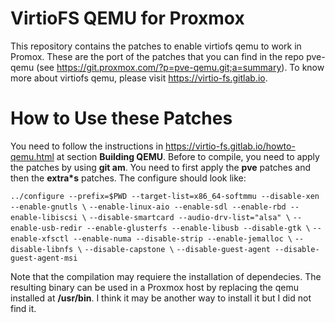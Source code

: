 # VirtioFS QEMU for Proxmox

This repository contains the patches to enable virtiofs qemu to work in Promox. These are the port of the patches that you can find in the repo pve-qemu (see https://git.proxmox.com/?p=pve-qemu.git;a=summary). To know more about virtiofs qemu, please visit https://virtio-fs.gitlab.io.

# How to Use these Patches

You need to follow the instructions in https://virtio-fs.gitlab.io/howto-qemu.html at section **Building QEMU**. Before to compile, you need to apply the patches by using **git am**. You need to first apply the **pve** patches and then the **extra*s** patches. The configure should look like:

`../configure --prefix=$PWD --target-list=x86_64-softmmu --disable-xen --enable-gnutls \`
`--enable-linux-aio --enable-sdl --enable-rbd --enable-libiscsi \`
`--disable-smartcard --audio-drv-list="alsa" \`
`--enable-usb-redir --enable-glusterfs --enable-libusb --disable-gtk \`
`--enable-xfsctl --enable-numa --disable-strip --enable-jemalloc \`
`--disable-libnfs \`
`--disable-capstone \`
`--disable-guest-agent --disable-guest-agent-msi`

Note that the compilation may requiere the installation of dependecies. The resulting binary can be used in a Proxmox host by replacing the qemu installed at **/usr/bin**. I think it may be another way to install it but I did not find it.
